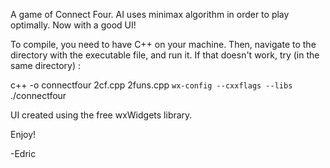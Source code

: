 A game of Connect Four. AI uses minimax algorithm in order to play optimally.
Now with a good UI!

To compile, you need to have C++ on your machine.
Then, navigate to the directory with the executable file, and run it. 
If that doesn't work, try (in the same directory) :

c++ -o connectfour 2cf.cpp 2funs.cpp `wx-config --cxxflags --libs`
./connectfour

UI created using the free wxWidgets library.

Enjoy!

-Edric


